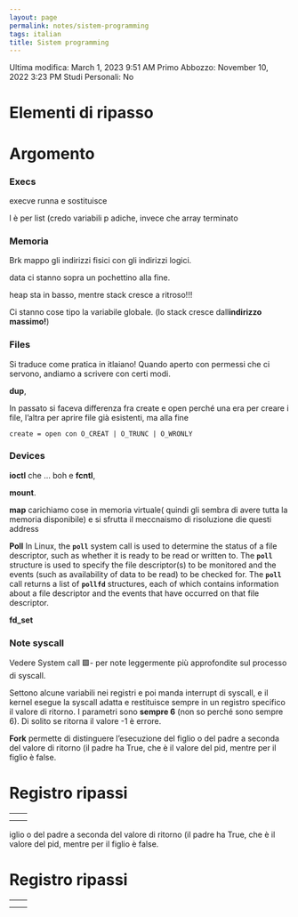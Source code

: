```yaml
---
layout: page
permalink: notes/sistem-programming
tags: italian
title: Sistem programming
---
```


Ultima modifica: March 1, 2023 9:51 AM
Primo Abbozzo: November 10, 2022 3:23 PM
Studi Personali: No

# Elementi di ripasso

# Argomento

### Execs

execve runna e sostituisce

l è per list (credo variabili p adiche, invece che array terminato

### Memoria

Brk mappo gli indirizzi fisici con gli indirizzi logici.

data ci stanno sopra un pochettino alla fine.

heap sta in basso, mentre stack cresce a ritroso!!!

Ci stanno cose tipo la variabile globale. (lo stack cresce dall**indirizzo massimo!**)

### Files

Si traduce come pratica in itlaiano! Quando aperto con permessi che ci servono, andiamo a scrivere con certi modi.

**dup**,

In passato si faceva differenza fra create e open perché una era per creare i file, l’altra per aprire file già esistenti, ma alla fine

`create = open con O_CREAT | O_TRUNC | O_WRONLY`

### Devices

**ioctl** che … boh e **fcntl**,

**mount**.

**map** carichiamo cose in memoria virtuale( quindi gli sembra di avere tutta la memoria disponibile) e si sfrutta il meccnaismo di risoluzione die questi address

**Poll** In Linux, the **`poll`**
 system call is used to determine the status of a file descriptor, such as whether it is ready to be read or written to. The **`poll`**
 structure is used to specify the file descriptor(s) to be monitored and the events (such as availability of data to be read) to be checked for. The **`poll`**
 call returns a list of **`pollfd`**
 structures, each of which contains information about a file descriptor and the events that have occurred on that file descriptor.

**fd_set**

### Note syscall

Vedere System call 🟩- per note leggermente più approfondite sul processo di syscall.

Settono alcune variabili nei registri e poi manda interrupt di syscall, e il kernel esegue la syscall adatta e restituisce sempre in un registro specifico il valore di ritorno. I parametri sono **sempre 6** (non so perché sono sempre 6). Di solito se ritorna il valore -1 è errore.

**Fork** permette di distinguere l’esecuzione del figlio o del padre a seconda del valore di ritorno (il padre ha True, che è il valore del pid, mentre per il figlio è false.

# Registro ripassi

|  |  |
| --- | --- |
|  |  |
|  |  |
iglio o del padre a seconda del valore di ritorno (il padre ha True, che è il valore del pid, mentre per il figlio è false.

# Registro ripassi

|  |  |
| --- | --- |
|  |  |
|  |  |